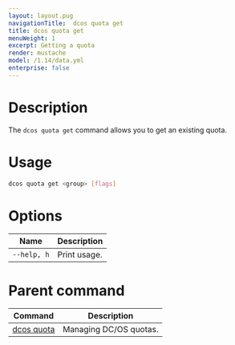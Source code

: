 ```yaml
---
layout: layout.pug
navigationTitle:  dcos quota get
title: dcos quota get
menuWeight: 1
excerpt: Getting a quota
render: mustache
model: /1.14/data.yml
enterprise: false
---
```



# Description

The `dcos quota get` command allows you to get an existing quota.

# Usage

```bash
dcos quota get <group> [flags]
```

# Options

| Name |  Description |
|---------|-------------|
| `--help, h`     | Print usage. |

# Parent command

| Command | Description |
|---------|-------------|
| [dcos quota](/1.14/cli/command-reference/dcos-quota/)   | Managing DC/OS quotas. |
